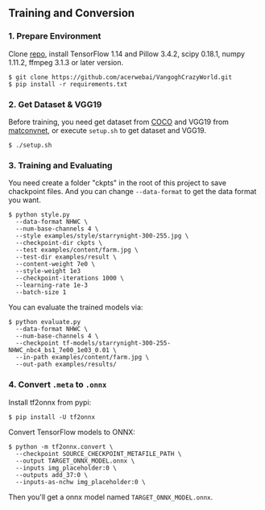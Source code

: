 ## Training and Conversion

### 1. Prepare Environment

Clone [repo](https://github.com/acerwebai/VangoghCrazyWorld), install TensorFlow 1.14 and Pillow 3.4.2, scipy 0.18.1, numpy 1.11.2, ffmpeg 3.1.3 or later version.
```
$ git clone https://github.com/acerwebai/VangoghCrazyWorld.git
$ pip install -r requirements.txt
```

### 2. Get Dataset & VGG19

Before training, you need get dataset from [COCO](http://images.cocodataset.org/zips/test2014.zip) and VGG19 from [matconvnet](http://www.vlfeat.org/matconvnet/), or execute `setup.sh` to get dataset and VGG19.
```
$ ./setup.sh
```

### 3. Training and Evaluating
You need create a folder "ckpts" in the root of this project to save chackpoint files. And you can change `--data-format` to get the data format you want.
```
$ python style.py 
  --data-format NHWC \
  --num-base-channels 4 \
  --style examples/style/starrynight-300-255.jpg \
  --checkpoint-dir ckpts \
  --test examples/content/farm.jpg \
  --test-dir examples/result \
  --content-weight 7e0 \
  --style-weight 1e3
  --checkpoint-iterations 1000 \
  --learning-rate 1e-3
  --batch-size 1
``` 
You can evaluate the trained models via:
```
$ python evaluate.py 
  --data-format NHWC \
  --num-base-channels 4 \
  --checkpoint tf-models/starrynight-300-255-NHWC_nbc4_bs1_7e00_1e03_0.01 \
  --in-path examples/content/farm.jpg \
  --out-path examples/results/
```

### 4. Convert `.meta` to `.onnx`

Install tf2onnx from pypi:
```
$ pip install -U tf2onnx
```
Convert TensorFlow models to ONNX:
```
$ python -m tf2onnx.convert \
  --checkpoint SOURCE_CHECKPOINT_METAFILE_PATH \
  --output TARGET_ONNX_MODEL.onnx \
  --inputs img_placeholder:0 \
  --outputs add_37:0 \
  --inputs-as-nchw img_placeholder:0 \
```

Then you'll get a onnx model named `TARGET_ONNX_MODEL.onnx`.